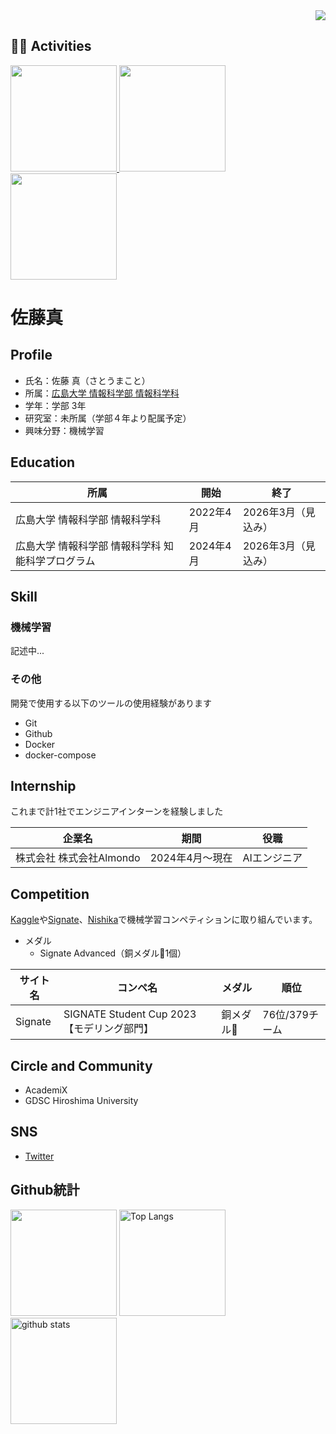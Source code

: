 <!-- Profile views -->
<div align="right">
  <img src="https://komarev.com/ghpvc/?username=maco-macoo" />
</div>

## 🏃‍♀️ Activities
<div align="left">
  <a href="https://github.com/maco-macoo">
    <img height="170px" src="https://github-profile-summary-cards.vercel.app/api/cards/profile-details?username=maco-macoo&theme=default" />
  </a>
  <a href="https://github.com/maco-macoo">
    <img height="170px" src="https://github-readme-stats.vercel.app/api?username=maco-macoo&count_private=true&show_icons=true&theme=compact" />
  </a>
  <a href="https://github.com/maco-macoo">
    <img height="170px" src="https://github-readme-stats.vercel.app/api/top-langs/?username=maco-macoo&layout=compact&theme=compact" />
  </a>
</div>

# 佐藤真

## Profile

- 氏名：佐藤 真（さとうまこと）
- 所属：[広島大学 情報科学部 情報科学科](https://www.hiroshima-u.ac.jp/ids)
- 学年：学部 3年
- 研究室：未所属（学部４年より配属予定）
- 興味分野：機械学習

## Education

|所属|開始|終了|
|---|-----|---|
|広島大学 情報科学部 情報科学科|2022年4月|2026年3月（見込み）|
|広島大学 情報科学部 情報科学科 知能科学プログラム|2024年4月|2026年3月（見込み）|

## Skill

### 機械学習
記述中...

### その他

開発で使用する以下のツールの使用経験があります

- Git
- Github
- Docker
- docker-compose

## Internship

これまで計1社でエンジニアインターンを経験しました

|企業名|期間|役職|
|-----|---|----|
|株式会社 株式会社Almondo|2024年4月〜現在|AIエンジニア|

## Competition

[Kaggle](https://www.kaggle.com/)や[Signate](https://signate.jp/)、[Nishika](https://www.nishika.com/)で機械学習コンペティションに取り組んでいます。

- メダル
  - Signate Advanced（銅メダル🥉1個）

|サイト名|コンペ名|メダル|順位|
|-------|------|-----|----|
|Signate|SIGNATE Student Cup 2023【モデリング部門】|銅メダル🥉|76位/379チーム|

## Circle and Community

- AcademiX
- GDSC Hiroshima University

## SNS

- [Twitter](https://twitter.com/macoto_tech)

## Github統計

<div align="left"> 
  <img height="170px" src="https://github-profile-summary-cards.vercel.app/api/cards/profile-details?username=maco-macoo&theme=default" />
  <img alt="Top Langs" height="170px" src="https://github-readme-stats.vercel.app/api?username=Sato-Daichi&theme=vue-dark&layout=compact" />
  <img alt="github stats" height="170px" src="https://github-readme-stats.vercel.app/api/top-langs/?username=Sato-Daichi&theme=vue-dark&layout=compact" />
</div>
